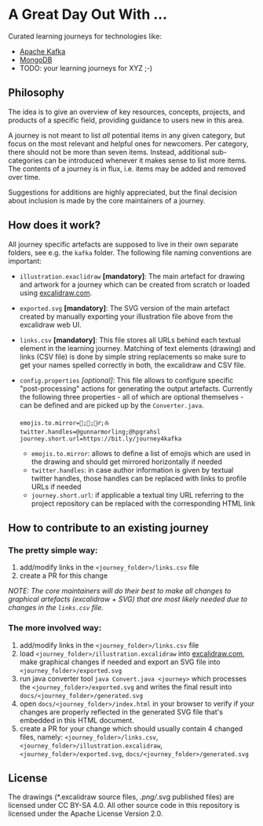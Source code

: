 # A Great Day Out With ...

Curated learning journeys for technologies like:
- [Apache Kafka](https://a-great-day-out-with.github.io/kafka/index.html)
- [MongoDB](https://a-great-day-out-with.github.io/mongodb/index.html)
- TODO: your learning journeys for XYZ ;-)

## Philosophy

The idea is to give an overview of key resources, concepts, projects, and products of a specific field,
providing guidance to users new in this area.

A journey is not meant to list _all_ potential items in any given category, but focus on the most relevant and helpful ones for newcomers.
Per category, there should not be more than seven items. Instead, additional sub-categories can be introduced whenever it makes sense to list more items.
The contents of a journey is in flux, i.e. items may be added and removed over time.

Suggestions for additions are highly appreciated, but the final decision about inclusion is made by the core maintainers of a journey.

## How does it work?

All journey specific artefacts are supposed to live in their own separate folders, see e.g. the `kafka` folder.
The following file naming conventions are important:

- `illustration.exaclidraw` **[mandatory]**: The main artefact for drawing and artwork for a journey which can be created from scratch or loaded using [excalidraw.com](https://excalidraw.com).
- `exported.svg` **[mandatory]**: The SVG version of the main artefact created by manually exporting your illustration file above from the excalidraw web UI.
- `links.csv` **[mandatory]**: This file stores all URLs behind each textual element in the learning journey. Matching of text elements (drawing) and links (CSV file) is done by simple string replacements so make sure to get your names spelled correctly in both, the excalidraw and CSV file.
- `config.properties` _[optional]_: This file allows to configure specific "post-processing" actions for generating the output artefacts. Currently the following three properties - all of which are optional themselves - can be defined and are picked up by the `Converter.java`.

    ```properties
    emojis.to.mirror=🚂;🚡;🚴‍♂️;⛵
    twitter.handles=@gunnarmorling;@hpgrahsl
    journey.short.url=https://bit.ly/journey4kafka
    ```

    - `emojis.to.mirror`: allows to define a list of emojis which are used in the drawing and should get mirrored horizontally if needed
    - `twitter.handles`: in case author information is given by textual twitter handles, those handles can be replaced with links to profile URLs if needed
    - `journey.short.url`: if applicable a textual tiny URL referring to the project repository can be replaced with the corresponding HTML link


## How to contribute to an existing journey

### The pretty simple way:

1. add/modify links in the `<journey_folder>/links.csv` file
2. create a PR for this change

_NOTE: The core maintainers will do their best to make all changes to graphical artefacts (excalidraw + SVG) that are most likely needed due to changes in the `links.csv` file._

### The more involved way:

1. add/modify links in the `<journey_folder>/links.csv` file
2. load `<journey_folder>/illustration.excalidraw` into [excalidraw.com](https://excalidraw.com), make graphical changes if needed and export an SVG file into `<journey_folder>/exported.svg`
3. run java converter tool `java Convert.java <journey>` which processes the `<journey_folder>/exported.svg` and writes the final result into `docs/<journey_folder>/generated.svg`
4. open `docs/<journey_folder>/index.html` in your browser to verify if your changes are properly  reflected in the generated SVG file that's embedded in this HTML document.
5. create a PR for your change which should usually contain 4 changed files, namely: `<journey_folder>/links.csv`, `<journey_folder>/illustration.excalidraw`, `<journey_folder>/exported.svg`, `docs/<journey_folder>/generated.svg`

## License

The drawings (*.excalidraw source files, *.png/*.svg published files) are  licensed under CC BY-SA 4.0.
All other source code in this repository is licensed under the Apache License Version 2.0.
